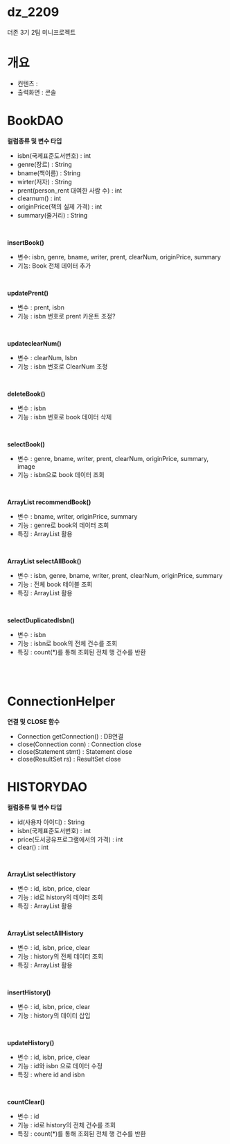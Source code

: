 # dz_2209
더존 3기 2팀 미니프로젝트

# 개요
- 컨텐츠 : 
- 출력화면 : 콘솔

# BookDAO
**컬럼종류 및 변수 타입**
- isbn(국제표준도서번호) : int
- genre(장르) : String
- bname(책이름) : String
- wirter(저자) : String
- prent(person_rent 대여한 사람 수) : int
- clearnum()  : int
- originPrice(책의 실제 가격) : int 
- summary(줄거리) : String 
<br> 

**insertBook()**
- 변수: isbn, genre, bname, writer, prent, clearNum, originPrice, summary
- 기능: Book 전체 데이터 추가
<br> 

**updatePrent()**
- 변수 : prent, isbn
- 기능 : isbn 번호로 prent 카운트 조정?
<br>

**updateclearNum()**
- 변수 : clearNum, Isbn
- 기능 : isbn 번호로 ClearNum 조정
<br> 

**deleteBook()**
- 변수 : isbn
- 기능 : isbn 번호로 book 데이터 삭제 
<br> 

**selectBook()**
- 변수 : genre, bname, writer, prent, clearNum, originPrice, summary, image
- 기능 : isbn으로 book 데이터 조회
<br> 

**ArrayList<Book> recommendBook()**
- 변수 : bname, writer, originPrice, summary
- 기능 : genre로 book의 데이터 조회
- 특징 : ArrayList<Book> 활용
<br> 

**ArrayList<Book> selectAllBook()**
- 변수 : isbn, genre, bname, writer, prent, clearNum, originPrice, summary
- 기능 : 전체 book 테이블 조회
- 특징 : ArrayList<Book> 활용
<br> 

**selectDuplicatedIsbn()**
- 변수 : isbn
- 기능 : isbn로 book의 전체 건수를 조회
- 특징 : count(*)를 통해 조회된 전체 행 건수를 반환
<br>
<br>  

# ConnectionHelper
**연결 및 CLOSE 함수**
- Connection getConnection() : DB연결
- close(Connection conn) : Connection close
- close(Statement stmt) : Statement close
- close(ResultSet rs) : ResultSet close

# HISTORYDAO
**컬럼종류 및 변수 타입**
- id(사용자 아이디) : String
- isbn(국제표준도서번호) : int
- price(도서공유프로그램에서의 가격) : int 
- clear()  : int
<br>

**ArrayList<History> selectHistory**
- 변수 : id, isbn, price, clear
- 기능 : id로 history의 데이터 조회
- 특징 : ArrayList<History> 활용
<br> 

**ArrayList<History> selectAllHistory**
- 변수 : id, isbn, price, clear
- 기능 : history의 전체 데이터 조회
- 특징 : ArrayList<History> 활용
<br> 

**insertHistory()**
- 변수 : id, isbn, price, clear
- 기능 : history의 데이터 삽입
<br>

**updateHistory()**
- 변수 : id, isbn, price, clear
- 기능 : id와 isbn 으로 데이터 수정
- 특징 : where id and isbn
<br>

**countClear()**
- 변수 : id
- 기능 : id로 history의 전체 건수를 조회
- 특징 : count(*)를 통해 조회된 전체 행 건수를 반환
<br>
<br>  



